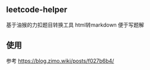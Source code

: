 ## leetcode-helper

基于油猴的力扣题目转换工具 html转markdown 便于写题解

## 使用

参考 https://blog.zimo.wiki/posts/f027b6b4/